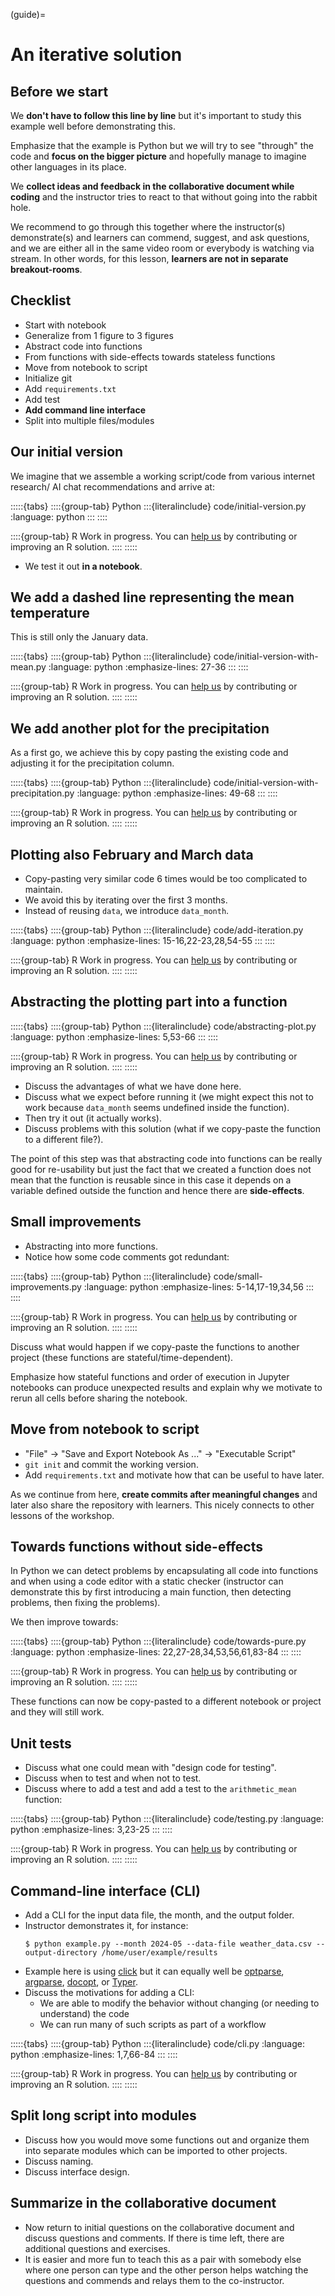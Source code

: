 (guide)=

# An iterative solution

## Before we start

We **don't have to follow this line by line** but it's important to study
this example well before demonstrating this.

Emphasize that the example is Python but we will try to see "through"
the code and **focus on the bigger picture** and hopefully manage to imagine
other languages in its place.

We **collect ideas and feedback in the collaborative document while coding** and the instructor
tries to react to that without going into the rabbit hole.

We recommend to go through this together where the instructor(s) demonstrate(s)
and learners can commend, suggest, and ask questions, and we are either all in
the same video room or everybody is watching via stream. In other words, for
this lesson, **learners are not in separate breakout-rooms**.


## Checklist

- Start with notebook
- Generalize from 1 figure to 3 figures
- Abstract code into functions
- From functions with side-effects towards stateless functions
- Move from notebook to script
- Initialize git
- Add `requirements.txt`
- Add test
- **Add command line interface**
- Split into multiple files/modules


## Our initial version

We imagine that we assemble a working script/code
from various internet research/ AI chat
recommendations and arrive at:

:::::{tabs}
  ::::{group-tab} Python
    :::{literalinclude} code/initial-version.py
    :language: python
    :::
  ::::

  ::::{group-tab} R
    Work in progress. You can
    [help us](https://github.com/coderefinery/modular-type-along/issues/40)
    by contributing or improving an R solution.
  ::::
:::::

- We test it out **in a notebook**.


## We add a dashed line representing the mean temperature

This is still only the January data.

:::::{tabs}
  ::::{group-tab} Python
    :::{literalinclude} code/initial-version-with-mean.py
    :language: python
    :emphasize-lines: 27-36
    :::
  ::::

  ::::{group-tab} R
    Work in progress. You can
    [help us](https://github.com/coderefinery/modular-type-along/issues/40)
    by contributing or improving an R solution.
  ::::
:::::


## We add another plot for the precipitation

As a first go, we achieve this by copy pasting the existing code and adjusting
it for the precipitation column.

:::::{tabs}
  ::::{group-tab} Python
    :::{literalinclude} code/initial-version-with-precipitation.py
    :language: python
    :emphasize-lines: 49-68
    :::
  ::::

  ::::{group-tab} R
    Work in progress. You can
    [help us](https://github.com/coderefinery/modular-type-along/issues/40)
    by contributing or improving an R solution.
  ::::
:::::


## Plotting also February and March data

- Copy-pasting very similar code 6 times would be too complicated to maintain.
- We avoid this by iterating over the first 3 months.
- Instead of reusing `data`, we introduce `data_month`.

:::::{tabs}
  ::::{group-tab} Python
    :::{literalinclude} code/add-iteration.py
    :language: python
    :emphasize-lines: 15-16,22-23,28,54-55
    :::
  ::::

  ::::{group-tab} R
    Work in progress. You can
    [help us](https://github.com/coderefinery/modular-type-along/issues/40)
    by contributing or improving an R solution.
  ::::
:::::


## Abstracting the plotting part into a function

:::::{tabs}
  ::::{group-tab} Python
    :::{literalinclude} code/abstracting-plot.py
    :language: python
    :emphasize-lines: 5,53-66
    :::
  ::::

  ::::{group-tab} R
    Work in progress. You can
    [help us](https://github.com/coderefinery/modular-type-along/issues/40)
    by contributing or improving an R solution.
  ::::
:::::

- Discuss the advantages of what we have done here.
- Discuss what we expect before running it (we might expect this not to work
  because `data_month` seems undefined inside the function).
- Then try it out (it actually works).
- Discuss problems with this solution (what if we copy-paste the function to a
  different file?).

The point of this step was that abstracting code into functions can be really
good for re-usability but just the fact that we created a function does not
mean that the function is reusable since in this case it depends on a variable
defined outside the function and hence there are **side-effects**.


## Small improvements

- Abstracting into more functions.
- Notice how some code comments got redundant:

:::::{tabs}
  ::::{group-tab} Python
    :::{literalinclude} code/small-improvements.py
    :language: python
    :emphasize-lines: 5-14,17-19,34,56
    :::
  ::::

  ::::{group-tab} R
    Work in progress. You can
    [help us](https://github.com/coderefinery/modular-type-along/issues/40)
    by contributing or improving an R solution.
  ::::
:::::

Discuss what would happen if we copy-paste the functions to another project
(these functions are stateful/time-dependent).

Emphasize how stateful functions and order of execution in Jupyter notebooks
can produce unexpected results and explain why we motivate to rerun all cells
before sharing the notebook.


## Move from notebook to script

- "File" -> "Save and Export Notebook As ..." -> "Executable Script"
- `git init` and commit the working version.
- Add `requirements.txt` and motivate how that can be useful to have later.

As we continue from here, **create commits after meaningful changes** and later
also share the repository with learners. This nicely connects to other lessons
of the workshop.


## Towards functions without side-effects

In Python we can detect problems by encapsulating all code into functions and
when using a code editor with a static checker (instructor can demonstrate
this by first introducing a main function, then detecting problems, then
fixing the problems).

We then improve towards:

:::::{tabs}
  ::::{group-tab} Python
    :::{literalinclude} code/towards-pure.py
    :language: python
    :emphasize-lines: 22,27-28,34,53,56,61,83-84
    :::
  ::::

  ::::{group-tab} R
    Work in progress. You can
    [help us](https://github.com/coderefinery/modular-type-along/issues/40)
    by contributing or improving an R solution.
  ::::
:::::

These functions can now be copy-pasted to a different notebook or project and
they will still work.


## Unit tests

- Discuss what one could mean with "design code for testing".
- Discuss when to test and when not to test.
- Discuss where to add a test and add a test to the `arithmetic_mean` function:

:::::{tabs}
  ::::{group-tab} Python
    :::{literalinclude} code/testing.py
    :language: python
    :emphasize-lines: 3,23-25
    :::
  ::::

  ::::{group-tab} R
    Work in progress. You can
    [help us](https://github.com/coderefinery/modular-type-along/issues/40)
    by contributing or improving an R solution.
  ::::
:::::


## Command-line interface (CLI)

- Add a CLI for the input data file, the month, and the output folder.
- Instructor demonstrates it, for instance:
  ```console
  $ python example.py --month 2024-05 --data-file weather_data.csv --output-directory /home/user/example/results
  ```
- Example here is using [click](https://click.palletsprojects.com/) but it can
  equally well be [optparse](https://docs.python.org/3/library/optparse.html),
  [argparse](https://docs.python.org/3/library/argparse.html),
  [docopt](http://docopt.org/), or [Typer](https://typer.tiangolo.com/).
- Discuss the motivations for adding a CLI:
  - We are able to modify the behavior without changing (or needing to
    understand) the code
  - We can run many of such scripts as part of a workflow

:::::{tabs}
  ::::{group-tab} Python
    :::{literalinclude} code/cli.py
    :language: python
    :emphasize-lines: 1,7,66-84
    :::
  ::::

  ::::{group-tab} R
    Work in progress. You can
    [help us](https://github.com/coderefinery/modular-type-along/issues/40)
    by contributing or improving an R solution.
  ::::
:::::


## Split long script into modules

- Discuss how you would move some functions out and organize them into separate
  modules which can be imported to other projects.
- Discuss naming.
- Discuss interface design.


## Summarize in the collaborative document

- Now return to initial questions on the collaborative document and discuss
  questions and comments. If there is time left, there are additional
  questions and exercises.
- It is easier and more fun to teach this as a pair with somebody else where
  one person can type and the other person helps watching the questions and
  commends and relays them to the co-instructor.
